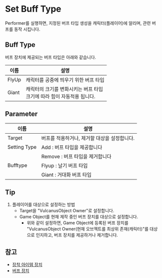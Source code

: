 # Set Buff Type

Performer를 실행하면, 지정된 버프 타입 생성을 캐릭터(플레이어)에 알리며, 관련 버프를 동작 시킵니다.


## Buff Type

버프 장치에 제공되는 버프 타입은 아래와 같습니다.

| **이름** | **설명**                                       |
|--------|----------------------------------------------|
| FlyUp  | 캐릭터를 공중에 띄우기 위한 버프 타입                        |
| Giant  | 캐릭터의 크기를 변화시키는 버프 타입<br/>크기에 따라 힘이 자동적용 됩니다. |


## Parameter

| **이름**       | **설명**                    |
|--------------|---------------------------|
| Target       | 버프를 적용하거나, 제거할 대상을 설정합니다. |
| Setting Type | Add : 버프 타입을 제공합니다        |
|              | Remove : 버프 타입을 제거합니다     |
| Bufftype     | Flyup : 날기 버프 타입          |
|              | Giant : 거대화 버프 타입         |


## Tip

1. 플레이어를 대상으로 설정하는 방법
   - Target을 "VulcanusObject Owner"로 설정합니다.
   - Game Object를 현재 제작 중인 버프 장치를 대상으로 설정합니다.
     - 위와 같이 설정하면, Game Object에 등록된 버프 장치를 "VulcanusObject Owner(현재 오브젝트를 최상위 존재(캐릭터)"를 대상으로 인지하고, 버프 장치를 제공하거나 제거합니다.


## 참고
- [장착 아이템 장치](EquipItem-Device.md)
- [버프 장치](Buff-System.md)

